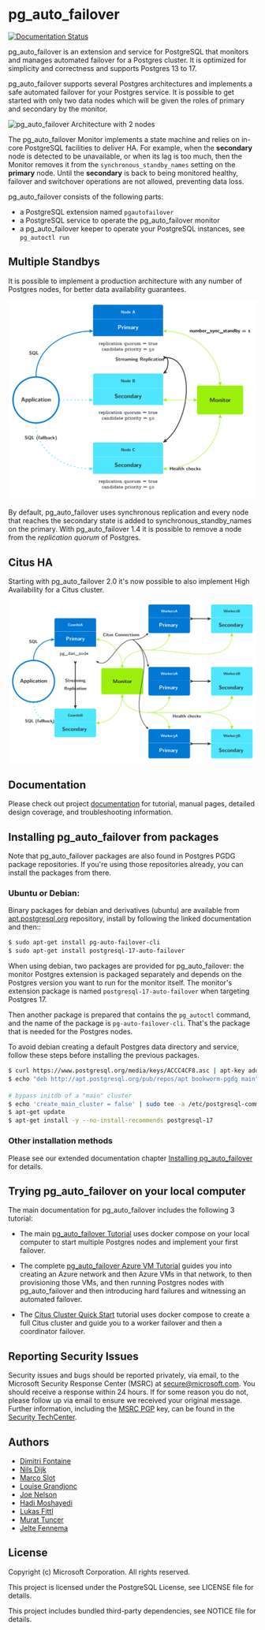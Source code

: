 # pg_auto_failover

[![Documentation Status](https://readthedocs.org/projects/pg-auto-failover/badge/?version=main)](https://pg-auto-failover.readthedocs.io/en/main/?badge=main)

pg_auto_failover is an extension and service for PostgreSQL that monitors
and manages automated failover for a Postgres cluster. It is optimized for
simplicity and correctness and supports Postgres 13 to 17.

pg_auto_failover supports several Postgres architectures and implements a
safe automated failover for your Postgres service. It is possible to get
started with only two data nodes which will be given the roles of primary
and secondary by the monitor.

![pg_auto_failover Architecture with 2 nodes](docs/tikz/arch-single-standby.svg?raw=true "pg_auto_failover Architecture with 2 nodes")

The pg_auto_failover Monitor implements a state machine and relies on
in-core PostgreSQL facilities to deliver HA. For example, when the
**secondary** node is detected to be unavailable, or when its lag is too
much, then the Monitor removes it from the `synchronous_standby_names`
setting on the **primary** node. Until the **secondary** is back to being
monitored healthy, failover and switchover operations are not allowed,
preventing data loss.

pg_auto_failover consists of the following parts:

  - a PostgreSQL extension named `pgautofailover`
  - a PostgreSQL service to operate the pg_auto_failover monitor
  - a pg_auto_failover keeper to operate your PostgreSQL instances, see `pg_autoctl run`

## Multiple Standbys

It is possible to implement a production architecture with any number of
Postgres nodes, for better data availability guarantees.

![pg_auto_failover Architecture with 3 nodes](docs/tikz/arch-multi-standby.svg?raw=true "pg_auto_failover Architecture with 3 nodes")

By default, pg_auto_failover uses synchronous replication and every node
that reaches the secondary state is added to synchronous_standby_names on
the primary. With pg_auto_failover 1.4 it is possible to remove a node from
the _replication quorum_ of Postgres.

## Citus HA

Starting with pg_auto_failover 2.0 it's now possible to also implement High
Availability for a Citus cluster.

![pg_auto_failover Architecture with Citus](docs/tikz/arch-citus.svg?raw=true "pg_auto_failover Architecture with Citus")

## Documentation

Please check out project
[documentation](https://pg-auto-failover.readthedocs.io/en/main/) for
tutorial, manual pages, detailed design coverage, and troubleshooting
information.

## Installing pg_auto_failover from packages

Note that pg_auto_failover packages are also found in Postgres PGDG package
repositories. If you're using those repositories already, you can install
the packages from there.

### Ubuntu or Debian:

Binary packages for debian and derivatives (ubuntu) are available from
[apt.postgresql.org](https://wiki.postgresql.org/wiki/Apt) repository,
install by following the linked documentation and then::

```bash
$ sudo apt-get install pg-auto-failover-cli
$ sudo apt-get install postgresql-17-auto-failover
```

When using debian, two packages are provided for pg_auto_failover: the
monitor Postgres extension is packaged separately and depends on the
Postgres version you want to run for the monitor itself. The monitor's
extension package is named `postgresql-17-auto-failover` when targeting
Postgres 17.

Then another package is prepared that contains the `pg_autoctl` command, and
the name of the package is `pg-auto-failover-cli`. That's the package that
is needed for the Postgres nodes.

To avoid debian creating a default Postgres data directory and service,
follow these steps before installing the previous packages.

```bash
$ curl https://www.postgresql.org/media/keys/ACCC4CF8.asc | apt-key add -
$ echo "deb http://apt.postgresql.org/pub/repos/apt bookworm-pgdg main" > /etc/apt/sources.list.d/pgdg.list

# bypass initdb of a "main" cluster
$ echo 'create_main_cluster = false' | sudo tee -a /etc/postgresql-common/createcluster.conf
$ apt-get update
$ apt-get install -y --no-install-recommends postgresql-17
```

### Other installation methods

Please see our extended documentation chapter [Installing
pg_auto_failover](https://pg-auto-failover.readthedocs.io/en/main/install.html)
for details.

## Trying pg_auto_failover on your local computer

The main documentation for pg_auto_failover includes the following 3 tutorial:

  - The main [pg_auto_failover
    Tutorial](https://pg-auto-failover.readthedocs.io/en/main/tutorial.html)
    uses docker compose on your local computer to start multiple Postgres
    nodes and implement your first failover.

  - The complete [pg_auto_failover Azure VM
    Tutorial](https://pg-auto-failover.readthedocs.io/en/main/azure-tutorial.html)
    guides you into creating an Azure network and then Azure VMs in that
    network, to then provisioning those VMs, and then running Postgres nodes
    with pg_auto_failover and then introducing hard failures and witnessing
    an automated failover.

  - The [Citus Cluster Quick
    Start](https://pg-auto-failover.readthedocs.io/en/main/citus-quickstart.html)
    tutorial uses docker compose to create a full Citus cluster and guide
    you to a worker failover and then a coordinator failover.

## Reporting Security Issues

Security issues and bugs should be reported privately, via email, to the Microsoft Security
Response Center (MSRC) at [secure@microsoft.com](mailto:secure@microsoft.com). You should
receive a response within 24 hours. If for some reason you do not, please follow up via
email to ensure we received your original message. Further information, including the
[MSRC PGP](https://technet.microsoft.com/en-us/security/dn606155) key, can be found in
the [Security TechCenter](https://technet.microsoft.com/en-us/security/default).

## Authors

* [Dimitri Fontaine](https://github.com/dimitri)
* [Nils Dijk](https://github.com/thanodnl)
* [Marco Slot](https://github.com/marcoslot)
* [Louise Grandjonc](https://github.com/louiseGrandjonc)
* [Joe Nelson](https://github.com/begriffs)
* [Hadi Moshayedi](https://github.com/pykello)
* [Lukas Fittl](https://github.com/lfittl)
* [Murat Tuncer](https://github.com/mtuncer)
* [Jelte Fennema](https://github.com/JelteF)

## License

Copyright (c) Microsoft Corporation. All rights reserved.

This project is licensed under the PostgreSQL License, see LICENSE file for details.

This project includes bundled third-party dependencies, see NOTICE file for details.
